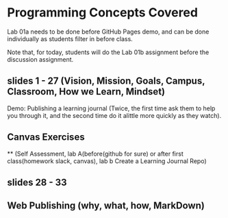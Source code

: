 # Programming Concepts Covered

Lab 01a needs to be done before GitHub Pages demo, and can be done individually
 as students filter in before class.

Note that, for today, students will do the Lab 01b assignment before 
the discussion assignment.

## slides 1 - 27 (Vision, Mission, Goals, Campus, Classroom, How we Learn, Mindset)

Demo: Publishing a learning journal (Twice, the first time ask them to help
 you through it, and the second time do it alittle more quickly as they watch).

## Canvas Exercises

** (Self Assessment, lab A(before(github for sure) or after first
 class(homework slack, canvas), lab b Create a Learning Journal Repo)

## slides 28 - 33

## Web Publishing (why, what, how, MarkDown)
